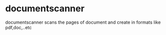 # documentscanner
documentscanner scans the pages of document and create in formats like pdf,doc,..etc
